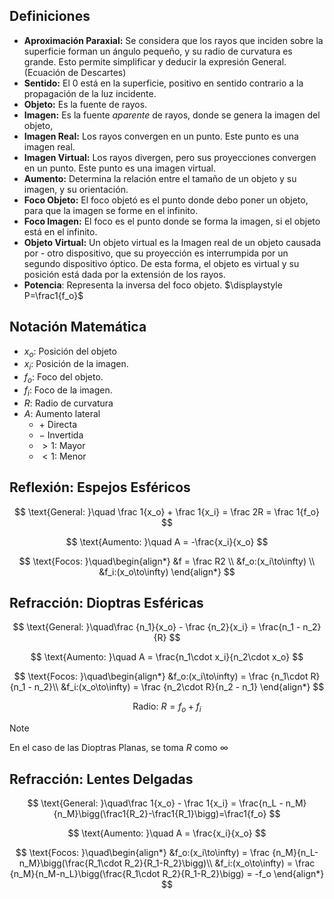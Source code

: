 ## Definiciones

- **Aproximación Paraxial:** Se considera que los rayos que inciden sobre la superficie forman un ángulo pequeño, y su radio de curvatura es grande. Esto permite simplificar y deducir la expresión General. (Ecuación de Descartes)
- **Sentido:** El $0$ está en la superficie, positivo en sentido contrario a la propagación de la luz incidente.
- **Objeto:** Es la fuente de rayos.
- **Imagen:** Es la fuente *aparente* de rayos, donde se genera la imagen del objeto,
- **Imagen Real:** Los rayos convergen en un punto. Este punto es una imagen real.
- **Imagen Virtual:** Los rayos divergen, pero sus proyecciones convergen en un punto. Este punto es una imagen virtual.
- **Aumento:** Determina la relación entre el tamaño de un objeto y su imagen, y su orientación.
- **Foco Objeto:** El foco objetó es el punto donde debo poner un objeto, para que la imagen se forme en el infinito.
- **Foco Imagen:** El foco es el punto donde se forma la imagen, si el objeto está en el infinito.
- **Objeto Virtual:** Un objeto virtual es la Imagen real de un objeto causada por - otro dispositivo, que su proyección es interrumpida por un segundo dispositivo óptico. De esta forma, el objeto es virtual y su posición está dada por la extensión de los rayos.
- **Potencia**: Representa la inversa del foco objeto. $\displaystyle P=\frac1{f_o}$

## Notación Matemática

- $x_o:$ Posición del objeto
- $x_i:$ Posición de la imagen.
- $f_o:$ Foco del objeto.
- $f_i:$ Foco de la imagen.
- $R:$ Radio de curvatura
- $A:$ Aumento lateral
	- $+$ Directa
	- $-$ Invertida
	- $>1:$ Mayor
	- $< 1:$ Menor

## Reflexión: Espejos Esféricos

$$
\text{General: }\quad \frac 1{x_o} + \frac 1{x_i} = \frac 2R = \frac 1{f_o}
$$

$$
\text{Aumento: }\quad A = -\frac{x_i}{x_o}
$$

$$
\text{Focos: }\quad\begin{align*}
&f = \frac R2 \\
&f_o:(x_i\to\infty) \\
&f_i:(x_o\to\infty)
\end{align*}
$$

## Refracción: Dioptras Esféricas

$$
\text{General: }\quad\frac {n_1}{x_o} - \frac {n_2}{x_i} = \frac{n_1 - n_2}{R}
$$

$$
\text{Aumento: }\quad A = \frac{n_1\cdot x_i}{n_2\cdot x_o}
$$

$$
\text{Focos: }\quad\begin{align*}
&f_o:(x_i\to\infty) = \frac {n_1\cdot R}{n_1 - n_2}\\
&f_i:(x_o\to\infty) = \frac {n_2\cdot R}{n_2 - n_1}
\end{align*}
$$

$$
\text{Radio: }R = f_o + f_i
$$

> [!note]
> En el caso de las Dioptras Planas, se toma $R$ como $\infty$

## Refracción: Lentes Delgadas

$$
\text{General: }\quad\frac 1{x_o} - \frac 1{x_i} = \frac{n_L - n_M}{n_M}\bigg(\frac1{R_2}-\frac1{R_1}\bigg)=\frac1{f_o}
$$

$$
\text{Aumento: }\quad A = \frac{x_i}{x_o}
$$

$$
\text{Focos: }\quad\begin{align*}
&f_o:(x_i\to\infty) = \frac {n_M}{n_L-n_M}\bigg(\frac{R_1\cdot R_2}{R_1-R_2}\bigg)\\
&f_i:(x_o\to\infty) = \frac {n_M}{n_M-n_L}\bigg(\frac{R_1\cdot R_2}{R_1-R_2}\bigg) = -f_o
\end{align*}
$$
